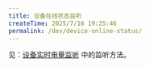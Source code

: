 ```yaml
---
title: 设备在线状态监听
createTime: 2025/7/16 19:25:46
permalink: /dev/device-online-status/
---
```



见：[设备实时电量监听](/dev/battery/) 中的监听方法。